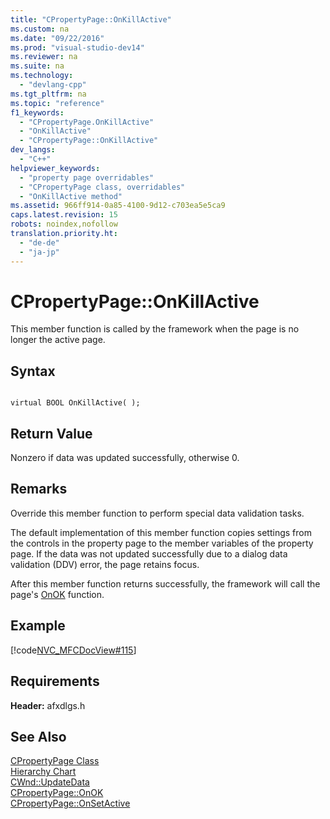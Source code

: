```yaml
---
title: "CPropertyPage::OnKillActive"
ms.custom: na
ms.date: "09/22/2016"
ms.prod: "visual-studio-dev14"
ms.reviewer: na
ms.suite: na
ms.technology: 
  - "devlang-cpp"
ms.tgt_pltfrm: na
ms.topic: "reference"
f1_keywords: 
  - "CPropertyPage.OnKillActive"
  - "OnKillActive"
  - "CPropertyPage::OnKillActive"
dev_langs: 
  - "C++"
helpviewer_keywords: 
  - "property page overridables"
  - "CPropertyPage class, overridables"
  - "OnKillActive method"
ms.assetid: 966ff914-0a85-4100-9d12-c703ea5e5ca9
caps.latest.revision: 15
robots: noindex,nofollow
translation.priority.ht: 
  - "de-de"
  - "ja-jp"
---
```

# CPropertyPage::OnKillActive
This member function is called by the framework when the page is no longer the active page.  
  
## Syntax  
  
```  
  
virtual BOOL OnKillActive( );  
```  
  
## Return Value  
 Nonzero if data was updated successfully, otherwise 0.  
  
## Remarks  
 Override this member function to perform special data validation tasks.  
  
 The default implementation of this member function copies settings from the controls in the property page to the member variables of the property page. If the data was not updated successfully due to a dialog data validation (DDV) error, the page retains focus.  
  
 After this member function returns successfully, the framework will call the page's [OnOK](../vs140/cpropertypage--onok.md) function.  
  
## Example  
 [!code[NVC_MFCDocView#115](../vs140/codesnippet/CPP/cpropertypage--onkillactive_1.cpp)]  
  
## Requirements  
 **Header:** afxdlgs.h  
  
## See Also  
 [CPropertyPage Class](../vs140/cpropertypage-class.md)   
 [Hierarchy Chart](../vs140/hierarchy-chart.md)   
 [CWnd::UpdateData](../vs140/cwnd--updatedata.md)   
 [CPropertyPage::OnOK](../vs140/cpropertypage--onok.md)   
 [CPropertyPage::OnSetActive](../vs140/cpropertypage--onsetactive.md)